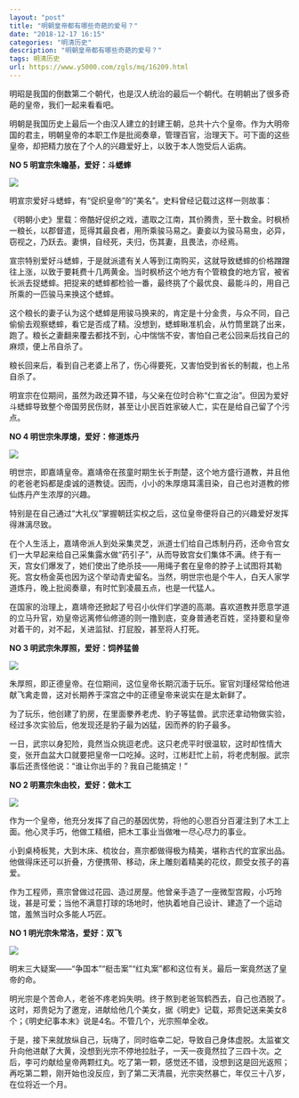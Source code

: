 ```yaml
---
layout: "post"
title: "明朝皇帝都有哪些奇葩的爱号？"
date: "2018-12-17 16:15"
categories: "明清历史"
description: "明朝皇帝都有哪些奇葩的爱号？"
tags: 明清历史
url: https://www.y5000.com/zgls/mq/16209.html
---
```






明昭是我国的倒数第二个朝代，也是汉人统治的最后一个朝代。在明朝出了很多奇葩的皇帝，我们一起来看看吧。

明朝是我国历史上最后一个由汉人建立的封建王朝，总共十六个皇帝。作为大明帝国的君主，明朝皇帝的本职工作是批阅奏章，管理百官，治理天下。可下面的这些皇帝，却把精力放在了个人的兴趣爱好上，以致于本人饱受后人诟病。

**NO 5 明宣宗朱瞻基，爱好：斗蟋蟀**

![](https://img.y5000.com/uploads/allimg/170307/132314C49-0.jpg)

明宣宗爱好斗蟋蟀，有“促织皇帝”的“美名”。史料曾经记载过这样一则故事：

《明朝小史》里载：帝酷好促织之戏，遣取之江南，其价腾贵，至十数金。时枫桥一粮长，以郡督遣，觅得其最良者，用所乘骏马易之。妻妾以为骏马易虫，必异，窃视之，乃跃去。妻惧，自经死，夫归，伤其妻，且畏法，亦经焉。

宣宗特别爱好斗蟋蟀，于是就派遣有关人等到江南购买，这就导致蟋蟀的价格蹭蹭往上涨，以致于要耗费十几两黄金。当时枫桥这个地方有个管粮食的地方官，被省长派去捉蟋蟀。把捉来的蟋蟀都检验一番，最终挑了个最优良、最能斗的，用自己所乘的一匹骏马来换这个蟋蟀。

这个粮长的妻子认为这个蟋蟀是用骏马换来的，肯定是十分金贵，与众不同，自己偷偷去观察蟋蟀，看它是否成了精。没想到，蟋蟀瞅准机会，从竹筒里跳了出来，跑了。粮长之妻翻来覆去都找不到，心中惴惴不安，害怕自己老公回来后找自己的麻烦，便上吊自杀了。

粮长回来后，看到自己老婆上吊了，伤心得要死，又害怕受到省长的制裁，也上吊自杀了。

明宣宗在位期间，虽然为政还算不错，与父亲在位时合称“仁宣之治”。但因为爱好斗蟋蟀导致整个帝国劳民伤财，甚至让小民百姓家破人亡，实在是给自己留了个污点。

**NO 4 明世宗朱厚熜，爱好：修道炼丹**

![](https://img.y5000.com/uploads/allimg/170307/1323142401-1.jpg)

明世宗，即嘉靖皇帝。嘉靖帝在孩童时期生长于荆楚，这个地方盛行道教，并且他的老爸老妈都是虔诚的道教徒。因而，小小的朱厚熜耳濡目染，自己也对道教的修仙炼丹产生浓厚的兴趣。

特别是在自己通过“大礼仪”掌握朝廷实权之后，这位皇帝便将自己的兴趣爱好发挥得淋漓尽致。

在个人生活上，嘉靖帝派人到处采集灵芝，派道士们给自己炼制丹药，还命令宫女们一大早起来给自己采集露水做“药引子”，从而导致宫女们集体不满。终于有一天，宫女们爆发了，她们使出了绝杀技——用绳子套在皇帝的脖子上试图将其勒死。宫女杨金英也因为这个举动青史留名。当然，明世宗也是个牛人，白天人家学道炼丹，晚上批阅奏章，有时忙到凌晨五点，也是一代猛人。

在国家的治理上，嘉靖帝还掀起了号召小伙伴们学道的高潮。喜欢道教并愿意学道的立马升官，劝皇帝远离修仙修道的则一撸到底，变身普通老百姓，坚持要和皇帝对着干的，对不起，关进监狱、打屁股，甚至将人打死。

**NO 3 明武宗朱厚照，爱好：饲养猛兽**

![](https://img.y5000.com/uploads/allimg/170307/132314E09-2.jpg)

朱厚照，即正德皇帝。在位期间，这位皇帝长期沉湎于玩乐。宦官刘瑾经常给他进献飞禽走兽，这对长期养于深宫之中的正德皇帝来说实在是太新鲜了。

为了玩乐，他创建了豹房，在里面豢养老虎、豹子等猛兽。武宗还拿动物做实验，经过多次实验后，他发现还是豹子最为凶猛，因而养的豹子最多。

一日，武宗以身犯险，竟然当众挑逗老虎。这只老虎平时很温软，这时却性情大变，张开血盆大口就要把皇帝一口吃掉。这时，江彬赶忙上前，将老虎制服。武宗事后还责怪他说：“谁让你出手的？我自己能搞定！”

**NO 2 明熹宗朱由校，爱好：做木工**

![](https://img.y5000.com/uploads/allimg/170307/1323145G0-3.jpg)

作为一个皇帝，他充分发挥了自己的基因优势，将他的心思百分百灌注到了木工上面。他心灵手巧，他做工精细，把木工事业当做唯一尽心尽力的事业。

小到桌椅板凳，大到木床、梳妆台，熹宗都做得极为精美，堪称古代的宜家出品。他做得床还可以折叠，方便携带、移动，床上雕刻着精美的花纹，颇受女孩子的喜爱。

作为工程师，熹宗曾做过花园、造过房屋。他曾亲手造了一座微型宫殿，小巧玲珑，甚是可爱；当他不满意打球的场地时，他执着地自己设计、建造了一个运动馆，羞煞当时众多能人巧匠。

**NO 1 明光宗朱常洛，爱好：双飞**

![](https://img.y5000.com/uploads/allimg/170307/1323143912-4.jpg)

明末三大疑案——“争国本”“梃击案”“红丸案”都和这位有关。最后一案竟然送了皇帝的命。

明光宗是个苦命人，老爸不疼老妈失明。终于熬到老爸驾鹤西去，自己也洒脱了。这时，郑贵妃为了邀宠，进献给他几个美女，据《明史》记载，郑贵妃送来美女8个；《明史纪事本末》说是4名。不管几个，光宗照单全收。

于是，接下来就放纵自己，玩嗨了，同时临幸二妃，导致自己身体虚脱。太监崔文升向他进献了大黄，没想到光宗不停地拉肚子，一天一夜竟然拉了三四十次。之后，李可灼献给皇帝两颗红丸。吃了第一颗，感觉还不错，没想到这是回光返照；再吃第二颗，刚开始也没反应，到了第二天清晨，光宗突然暴亡，年仅三十八岁，在位将近一个月。
